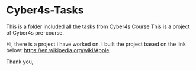# Cyber4s-Tasks

This is a folder included all the tasks from Cyber4s Course This is a project of Cyber4s pre-course.

Hi, there is a project i have worked on. I built the project based on the link below: https://en.wikipedia.org/wiki/Apple

Thank you,
